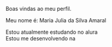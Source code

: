 
Boas vindas ao meu perfil.

Meu nome é: Maria Julia da Silva Amaral

Estou atualmente estudando no alura  
Estou me desenvolvendo na 

